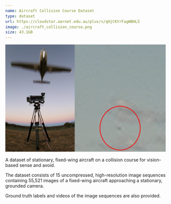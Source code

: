 ```yaml
---
name: Aircraft Collision Course Dataset
type: dataset
url: https://cloudstor.aarnet.edu.au/plus/s/qHjCKYrFagWBHL5
image: ./aircraft_collision_course.png
size: 43.1GB
---
```


<p align="center"><img src="./aircraft_collision_course.png" alt="Example image from flight test setup and image from dataset"/></p>

A dataset of stationary, fixed-wing aircraft on a collision course for vision-based sense and avoid.

The dataset consists of 15 uncompressed, high-resolution image sequences containing 55,521 images of a fixed-wing aircraft approaching a stationary, grounded camera.

Ground truth labels and videos of the image sequences are also provided.

